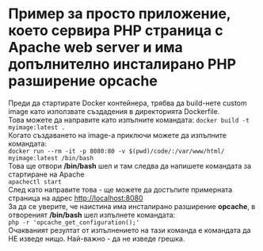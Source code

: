 # Пример за просто приложение, което сервира PHP страница с Apache web server и има допълнително инсталирано PHP разширение opcache

Преди да стартирате Docker контейнера, трябва да build-нете custom image като използвате създадения в директорията Dockerfile. \
Това можете да направите като изпълните командата:
```docker build -t myimage:latest .```\
Когато създаването на image-a приключи можете да изпълните командата: \
```docker run --rm -it -p 8080:80 -v $(pwd)/code/:/var/www/html/ myimage:latest /bin/bash```\
Това ще отвори **/bin/bash** шел и там следва да напишете командата за стартиране на Apache \
```apachectl start```\
След като направите това - ще можете да достъпите примерната страница на
адрес [http://localhost:8080](http://localhost:8080)\
За да се уверите, че наистина има инсталирано разширение **opcache**, в отвореният **/bin/bash**  шел изпълнете командата:\
```php -r 'opcache_get_configuration();'```\
Очакваният резултат от изпълнението на тази команда е командата да НЕ изведе нищо. Най-важно - да не изведе грешка.  
